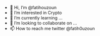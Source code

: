 - 👋 Hi, I’m @fatihouzoun
- 👀 I’m interested in Crypto
- 🌱 I’m currently learning ...
- 💞️ I’m looking to collaborate on ...
- 📫 How to reach me twitter @fatih0uzoun

<!---
fatihouzoun/fatihouzoun is a ✨ special ✨ repository because its `README.md` (this file) appears on your GitHub profile.
You can click the Preview link to take a look at your changes.
--->
